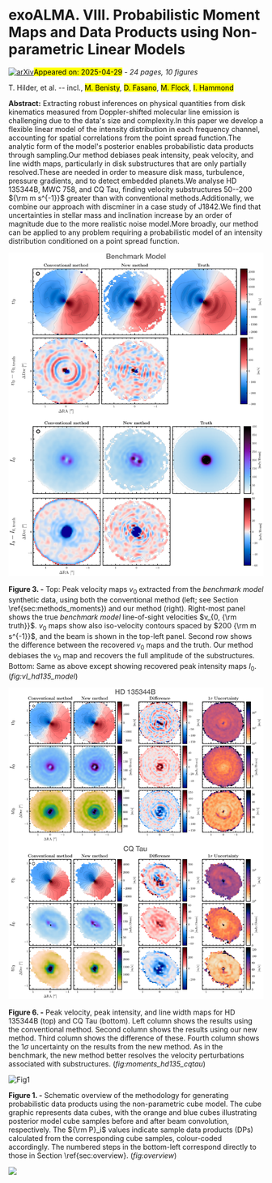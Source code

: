 <div class="macros" style="visibility:hidden;">
$\newcommand{\ensuremath}{}$
$\newcommand{\xspace}{}$
$\newcommand{\object}[1]{\texttt{#1}}$
$\newcommand{\farcs}{{.}''}$
$\newcommand{\farcm}{{.}'}$
$\newcommand{\arcsec}{''}$
$\newcommand{\arcmin}{'}$
$\newcommand{\ion}[2]{#1#2}$
$\newcommand{\textsc}[1]{\textrm{#1}}$
$\newcommand{\hl}[1]{\textrm{#1}}$
$\newcommand{\footnote}[1]{}$
$\newcommand{\vdag}{(v)^\dagger}$
$\newcommand$
$\newcommand$
$\newcommand{\tom}[1]{\textcolor{red}{\textbf{TH:} #1}}$
$\newcommand{\cp}[1]{\textcolor{blue}{\textbf{CP:} #1}}$
$\newcommand{\codesnip}[1]{\texttt{#1}}$
$\newcommand{\citeexoalma}[1]{\textbf{#1's paper}}$</div>



<div id="title">

# exoALMA. VIII. Probabilistic Moment Maps and Data Products using Non-parametric Linear Models

</div>
<div id="comments">

[![arXiv](https://img.shields.io/badge/arXiv-2504.19416-b31b1b.svg)](https://arxiv.org/abs/2504.19416)<mark>Appeared on: 2025-04-29</mark> -  _24 pages, 10 figures_

</div>
<div id="authors">

T. Hilder, et al. -- incl., <mark>M. Benisty</mark>, <mark>D. Fasano</mark>, <mark>M. Flock</mark>, <mark>I. Hammond</mark>

</div>
<div id="abstract">

**Abstract:** Extracting robust inferences on physical quantities from disk kinematics measured from Doppler-shifted molecular line emission is challenging due to the data's size and complexity.In this paper we develop a flexible linear model of the intensity distribution in each frequency channel, accounting for spatial correlations from the point spread function.The analytic form of the model's posterior enables probabilistic data products through sampling.Our method debiases peak intensity, peak velocity, and line width maps, particularly in disk substructures that are only partially resolved.These are needed in order to measure disk mass, turbulence, pressure gradients, and to detect embedded planets.We analyse HD 135344B, MWC 758, and CQ Tau, finding velocity substructures 50--200 ${\rm m s^{-1}}$ greater than with conventional methods.Additionally, we combine our approach with discminer in a case study of J1842.We find that uncertainties in stellar mass and inclination increase by an order of magnitude due to the more realistic noise model.More broadly, our method can be applied to any problem requiring a probabilistic model of an intensity distribution conditioned on a point spread function.

</div>

<div id="div_fig1">

<img src="tmp_2504.19416/./combined_benchmark_vI.png" alt="Fig3" width="100%"/>

**Figure 3. -** Top: Peak velocity maps $v_0$ extracted from the _benchmark model_ synthetic data, using both the conventional method (left; see Section \ref{sec:methods_moments}) and our method (right). Right-most panel shows the true _benchmark model_ line-of-sight velocities $v_{0,   {\rm truth}}$. $v_0$ maps show also iso-velocity contours spaced by $200   {\rm m s^{-1}}$, and the beam is shown in the top-left panel. Second row shows the difference between the recovered $v_0$ maps and the truth. Our method debiases the $v_0$ map and recovers the full amplitude of the substructures. Bottom: Same as above except showing recovered peak intensity maps $I_0$. (*fig:vI_hd135_model*)

</div>
<div id="div_fig2">

<img src="tmp_2504.19416/./hd135_cqtau_combined.png" alt="Fig6" width="100%"/>

**Figure 6. -** Peak velocity, peak intensity, and line width maps for HD 135344B (top) and CQ Tau (bottom). Left column shows the results using the conventional method. Second column shows the results using our new method. Third column shows the difference of these. Fourth column shows the $1\sigma$ uncertainty on the results from the new method. As in the benchmark, the new method better resolves the velocity perturbations associated with substructures. (*fig:moments_hd135_cqtau*)

</div>
<div id="div_fig3">

<img src="tmp_2504.19416/./better_diagram.png" alt="Fig1" width="100%"/>

**Figure 1. -** Schematic overview of the methodology for generating probabilistic data products using the non-parametric cube model. The cube graphic represents data cubes, with the orange and blue cubes illustrating posterior model cube samples before and after beam convolution, respectively. The ${\rm P}_i$ values indicate sample data products (DPs) calculated from the corresponding cube samples, colour-coded accordingly. The numbered steps in the bottom-left correspond directly to those in Section \ref{sec:overview}. (*fig:overview*)

</div><div id="qrcode"><img src=https://api.qrserver.com/v1/create-qr-code/?size=100x100&data="https://arxiv.org/abs/2504.19416"></div>
